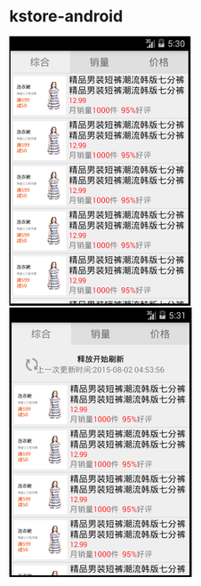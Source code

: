 # kstore-android
![image](https://github.com/heyufan/kstore-android/blob/master/Kstore/guide/1.png)
![image](https://github.com/heyufan/kstore-android/blob/master/Kstore/guide/2.png)
